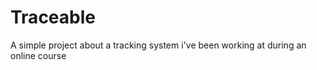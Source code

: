 # Traceable
A simple project about a  tracking system i've been working at during an online course 
